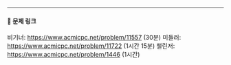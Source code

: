 ---
#### 🔗 문제 링크
비기너: https://www.acmicpc.net/problem/11557 (30분)
미들러: https://www.acmicpc.net/problem/11722 (1시간 15분)
챌린저: https://www.acmicpc.net/problem/1446 (1시간)
